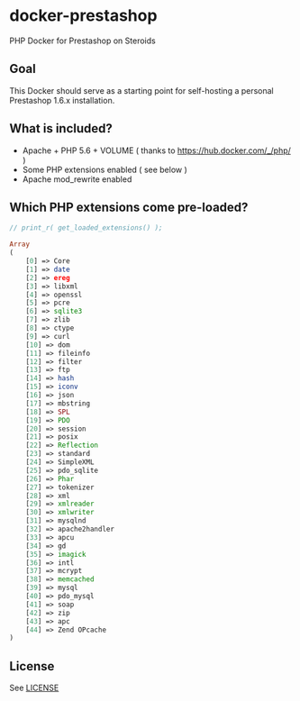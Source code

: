 # docker-prestashop
PHP Docker for Prestashop on Steroids

## Goal

This Docker should serve as a starting point for self-hosting a personal Prestashop 1.6.x installation.

## What is included?

* Apache + PHP 5.6 + VOLUME ( thanks to https://hub.docker.com/_/php/ )
* Some PHP extensions enabled ( see below )
* Apache mod_rewrite enabled

## Which PHP extensions come pre-loaded?

```php
// print_r( get_loaded_extensions() );

Array
(
    [0] => Core
    [1] => date
    [2] => ereg
    [3] => libxml
    [4] => openssl
    [5] => pcre
    [6] => sqlite3
    [7] => zlib
    [8] => ctype
    [9] => curl
    [10] => dom
    [11] => fileinfo
    [12] => filter
    [13] => ftp
    [14] => hash
    [15] => iconv
    [16] => json
    [17] => mbstring
    [18] => SPL
    [19] => PDO
    [20] => session
    [21] => posix
    [22] => Reflection
    [23] => standard
    [24] => SimpleXML
    [25] => pdo_sqlite
    [26] => Phar
    [27] => tokenizer
    [28] => xml
    [29] => xmlreader
    [30] => xmlwriter
    [31] => mysqlnd
    [32] => apache2handler
    [33] => apcu
    [34] => gd
    [35] => imagick
    [36] => intl
    [37] => mcrypt
    [38] => memcached
    [39] => mysql
    [40] => pdo_mysql
    [41] => soap
    [42] => zip
    [43] => apc
    [44] => Zend OPcache
)
```

## License
See [LICENSE](LICENSE)
